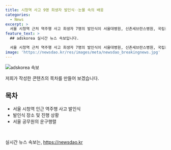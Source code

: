 ```yaml
---
title: 시청역 사고 9명 희생자 발인식‥눈물 속의 배웅
categories:
  - News
excerpt: >
  서울 시청역 근처 역주행 사고 희생자 7명의 발인식이 서울대병원, 신촌세브란스병원, 국립중앙의료원에서 진행되었습니다. 유족과 동료들의 안타까운 배웅 속에 이루어진 이들의 발인식은 서울시청 공무원 두 명의 운구행렬과 함께 진행되었습니다. 나머지 2명의 희생자 발인식은 오전 중 마무리될 예정이며, MBC 뉴스는 24시간 제보를 기다리고 있습니다.
feature_text: >
  ## adskorea 실시간 뉴스 속보입니다.

  서울 시청역 근처 역주행 사고 희생자 7명의 발인식이 서울대병원, 신촌세브란스병원, 국립중앙의료원에서 진행되었습니다. 유족과 동료들의 안타까운 배웅 속에 이루어진 이들의 발인식은 서울시청 공무원 두 명의 운구행렬과 함께 진행되었습니다. 나머지 2명의 희생자 발인식은 오전 중 마무리될 예정이며, MBC 뉴스는 24시간 제보를 기다리고 있습니다.
image: 'https://newsdao.kr/res/images/meta/newsdao_breakingnews.jpg'
---
```


<p><img src="https://newsdao.kr/res/images/meta/newsdao_breakingnews.jpg" alt="adskorea 속보" /></p>

<p>저희가 작성한 콘텐츠의 목차를 만들어 보겠습니다.</p>

<h2 data-ke-size="size26">목차</h2>

<ul>
    <li>서울 시청역 인근 역주행 사고 발인식</li>
    <li>발인식 장소 및 진행 상황</li>
    <li>서울 공무원의 운구행렬</li>
</ul>

<p data-ke-size="size16">&nbsp;</p>
실시간 뉴스 속보는, <a href="https://newsdao.kr" rel="dofollow">https://newsdao.kr</a>


